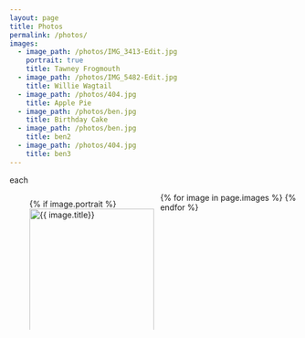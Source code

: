 ```yaml
---
layout: page
title: Photos
permalink: /photos/
images:
  - image_path: /photos/IMG_3413-Edit.jpg
    portrait: true
    title: Tawney Frogmouth
  - image_path: /photos/IMG_5482-Edit.jpg
    title: Willie Wagtail
  - image_path: /photos/404.jpg
    title: Apple Pie
  - image_path: /photos/ben.jpg
    title: Birthday Cake
  - image_path: /photos/ben.jpg
    title: ben2
  - image_path: /photos/404.jpg
    title: ben3
---
```


each

<style type="text/css">
#wrap {
  overflow: hidden;
}
.box {
  width: 50%;
  padding-bottom: 50%;
  position: relative;
  float: left;
}
.innerContent {
  position: absolute;
  left: 1px;
  right: 1px;
  top: 1px;
  bottom: 1px;
  padding: 10px;
}
</style>

<!-- <ul class="photo-gallery">
  {% for image in page.images %}
    <li><img src="{{ image.image_path }}" alt="{{ image.title}}"/></li>
  {% endfor %}
</ul> -->




<ul class="photo-gallery">
<div id="wrap">
  {% for image in page.images %}
  <div class="box">
    <div class="innerContent">
      {% if image.portrait %}
      <img height="100%" src="{{ image.image_path }}" alt="{{ image.title}}"/>
      {% else %}
      <img width="100%" src="{{ image.image_path }}" alt="{{ image.title}}"/>
      {% endif %}
    </div>
  </div>
  {% endfor %}
</div>
</ul>
